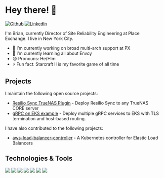 # Hey there! 👋
[![Github](https://img.shields.io/badge/GitHub-%2312100E.svg?&style=for-the-badge&logo=Github&logoColor=white)](https://github.com/brianannis)
[![LinkedIn](https://img.shields.io/badge/linkedin-%230077B5.svg?&style=for-the-badge&logo=linkedin&logoColor=white)](https://www.linkedin.com/in/brianannis/)

I'm Brian, currently Director of Site Reliability Engineering at Place Exchange. I live in New York City.

- 🔭 I’m currently working on broad multi-arch support at PX
- 🌱 I’m currently learning all about Envoy
- 😄 Pronouns: He/Him
- ⚡ Fun fact: Starcraft II is my favorite game of all time

## Projects
I maintain the following open source projects:
- [Resilio Sync TrueNAS Plugin](https://github.com/brianannis/iocage-plugin-rslsync) - Deploy Resilio Sync to any TrueNAS CORE server
- [gRPC on EKS example](https://github.com/placeexchange/grpc-example) - Deploy multiple gRPC services to EKS with TLS termination and host-based routing.

I have also contributed to the following projects:
- [aws-load-balancer-controller](https://github.com/kubernetes-sigs/aws-load-balancer-controller/) - A Kubernetes controller for Elastic Load Balancers

## Technologies & Tools
![](https://img.shields.io/badge/Lang-Bash-informational?style=flat&logo=gnubash&logoColor=white&color=2bbc8a)
![](https://img.shields.io/badge/Lang-Python-informational?style=flat&logo=python&logoColor=white&color=2bbc8a)
![](https://img.shields.io/badge/Platform-AWS-informational?style=flat&logo=amazonaws&logoColor=white&color=2bbc8a)
![](https://img.shields.io/badge/Platform-Kubernetes-informational?style=flat&logo=kubernetes&logoColor=white&color=2bbc8a)
![](https://img.shields.io/badge/Platform-Buildkite-informational?style=flat&logo=buildkite&logoColor=white&color=2bbc8a)
![](https://img.shields.io/badge/Automation-Ansible-informational?style=flat&logo=ansible&logoColor=white&color=2bbc8a)
![](https://img.shields.io/badge/Automation-Helm-informational?style=flat&logo=helm&logoColor=white&color=2bbc8a)
